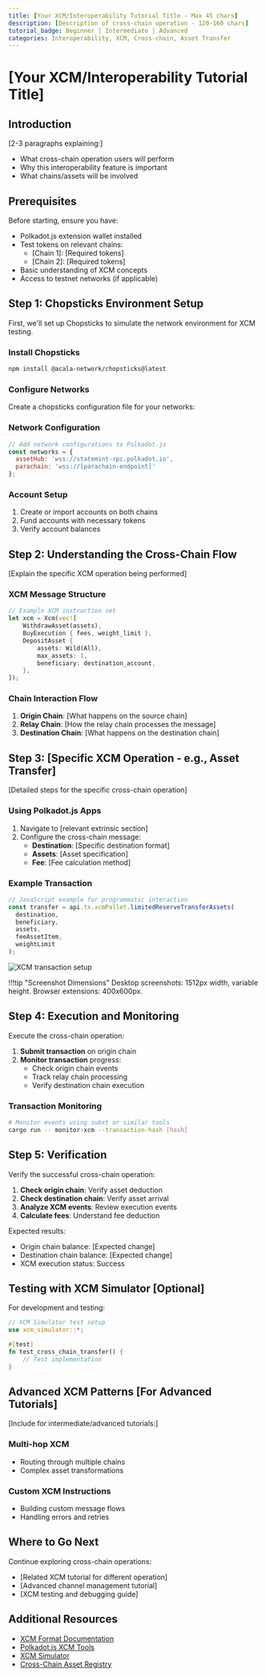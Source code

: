 ```yaml
---
title: [Your XCM/Interoperability Tutorial Title - Max 45 chars]
description: [Description of cross-chain operation - 120-160 chars]
tutorial_badge: Beginner | Intermediate | Advanced
categories: Interoperability, XCM, Cross-chain, Asset Transfer
---
```


# [Your XCM/Interoperability Tutorial Title]

## Introduction

[2-3 paragraphs explaining:]
- What cross-chain operation users will perform
- Why this interoperability feature is important
- What chains/assets will be involved

## Prerequisites

Before starting, ensure you have:

- Polkadot.js extension wallet installed
- Test tokens on relevant chains:
  - [Chain 1]: [Required tokens]
  - [Chain 2]: [Required tokens]
- Basic understanding of XCM concepts
- Access to testnet networks (if applicable)

## Step 1: Chopsticks Environment Setup

First, we'll set up Chopsticks to simulate the network environment for XCM testing.

### Install Chopsticks

```bash
npm install @acala-network/chopsticks@latest
```

### Configure Networks

Create a chopsticks configuration file for your networks:

### Network Configuration
```javascript
// Add network configurations to Polkadot.js
const networks = {
  assetHub: 'wss://statemint-rpc.polkadot.io',
  parachain: 'wss://[parachain-endpoint]'
};
```

### Account Setup
1. Create or import accounts on both chains
2. Fund accounts with necessary tokens
3. Verify account balances

## Step 2: Understanding the Cross-Chain Flow

[Explain the specific XCM operation being performed]

### XCM Message Structure
```rust
// Example XCM instruction set
let xcm = Xcm(vec![
    WithdrawAsset(assets),
    BuyExecution { fees, weight_limit },
    DepositAsset {
        assets: Wild(All),
        max_assets: 1,
        beneficiary: destination_account,
    },
]);
```

### Chain Interaction Flow
1. **Origin Chain**: [What happens on the source chain]
2. **Relay Chain**: [How the relay chain processes the message]
3. **Destination Chain**: [What happens on the destination chain]

## Step 3: [Specific XCM Operation - e.g., Asset Transfer]

[Detailed steps for the specific cross-chain operation]

### Using Polkadot.js Apps
1. Navigate to [relevant extrinsic section]
2. Configure the cross-chain message:
   - **Destination**: [Specific destination format]
   - **Assets**: [Asset specification]
   - **Fee**: [Fee calculation method]

### Example Transaction
```javascript
// JavaScript example for programmatic interaction
const transfer = api.tx.xcmPallet.limitedReserveTransferAssets(
  destination,
  beneficiary,
  assets,
  feeAssetItem,
  weightLimit
);
```

![XCM transaction setup](/images/tutorials/interoperability/[category]/[tutorial-name]/xcm-setup.webp)

!!!tip "Screenshot Dimensions"
    Desktop screenshots: 1512px width, variable height. Browser extensions: 400x600px.

## Step 4: Execution and Monitoring

Execute the cross-chain operation:

1. **Submit transaction** on origin chain
2. **Monitor transaction** progress:
   - Check origin chain events
   - Track relay chain processing
   - Verify destination chain execution

### Transaction Monitoring
```bash
# Monitor events using subxt or similar tools
cargo run -- monitor-xcm --transaction-hash [hash]
```

## Step 5: Verification

Verify the successful cross-chain operation:

1. **Check origin chain**: Verify asset deduction
2. **Check destination chain**: Verify asset arrival
3. **Analyze XCM events**: Review execution events
4. **Calculate fees**: Understand fee deduction

Expected results:
- Origin chain balance: [Expected change]
- Destination chain balance: [Expected change]
- XCM execution status: Success

## Testing with XCM Simulator [Optional]

For development and testing:

```rust
// XCM Simulator test setup
use xcm_simulator::*;

#[test]
fn test_cross_chain_transfer() {
    // Test implementation
}
```

## Advanced XCM Patterns [For Advanced Tutorials]

[Include for intermediate/advanced tutorials:]

### Multi-hop XCM
- Routing through multiple chains
- Complex asset transformations

### Custom XCM Instructions
- Building custom message flows
- Handling errors and retries

## Where to Go Next

Continue exploring cross-chain operations:
- [Related XCM tutorial for different operation]
- [Advanced channel management tutorial]
- [XCM testing and debugging guide]

## Additional Resources

- [XCM Format Documentation](https://github.com/paritytech/xcm-format)
- [Polkadot.js XCM Tools](https://polkadot.js.org/apps/)
- [XCM Simulator](https://github.com/paritytech/polkadot/tree/master/xcm/xcm-simulator)
- [Cross-Chain Asset Registry](https://github.com/paritytech/asset-registry)